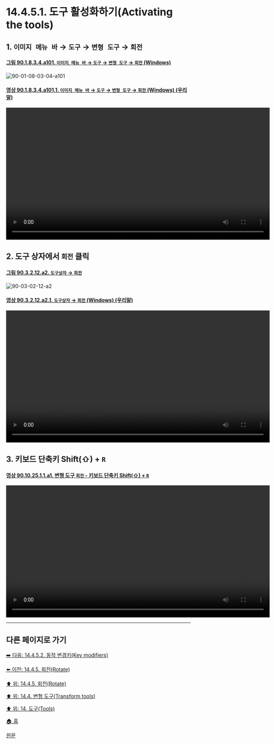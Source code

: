 # 14.4.5.1. 도구 활성화하기(Activating the tools)

<a id="14-04-04-01-s1"></a>

## 1. `이미지 메뉴 바` → `도구` → `변형 도구` → `회전`

<a id="90-01-08-03-04-a101"></a>

#### [그림 90.1.8.3.4.a101. `이미지 메뉴 바` → `도구` → `변형 도구` → `회전` (Windows)](./90-01-08-03-04-rotate.md#90-01-08-03-04-a101)
![90-01-08-03-04-a101](https://github.com/wonder13662/gimp/assets/15767104/35ba1ba5-d548-4448-9543-bbc0ed9cc2e8)

<a id="90-01-08-03-04-a101-01"></a>

#### [영상 90.1.8.3.4.a101.1. `이미지 메뉴 바` → `도구` → `변형 도구` → `회전` (Windows) (우리말)](./90-01-08-03-04-rotate.md#90-01-08-03-04-a101-01)
<video controls="controls" width="720" src="https://github.com/wonder13662/gimp/assets/15767104/cbaa2274-4019-48a4-b435-379f64b69275"></video>

<a id="14-04-04-01-s2"></a>

## 2. 도구 상자에서 `회전` 클릭

<a id="90-03-02-12-a2"></a>

#### [그림 90.3.2.12.a2. `도구상자` → `회전`](./90-03-02-12-rotate.md#90-03-02-12-a2)
![90-03-02-12-a2](https://github.com/wonder13662/gimp/assets/15767104/854e08e3-561b-46af-a207-1467bb93cc1e)

<a id="90-03-02-12-a2-01"></a>

#### [영상 90.3.2.12.a2.1. `도구상자` → `회전` (Windows) (우리말)](./90-03-02-12-rotate.md#90-03-02-12-a2-01)
<video controls="controls" width="720" src="https://github.com/wonder13662/gimp/assets/15767104/a0d5d53c-8890-4f04-b7cd-fc08d27be37c"></video>

<a id="14-04-04-01-s3"></a>

## 3. 키보드 단축키 Shift(⇧) + `R`

<a id="90-10-25-01-01-a1"></a>

#### [영상 90.10.25.1.1.a1. 변형 도구 `회전` - 키보드 단축키 Shift(⇧) + `R`](./90-10-25-00-rotate.md#90-10-25-01-01-a1)
<video controls="controls" width="720" src="https://github.com/wonder13662/gimp/assets/15767104/f434bf65-ba59-4d20-ba8d-e1df71f7fdbc"></video>

***

## 다른 페이지로 가기

[➡️ 다음: 14.4.5.2. 동작 변경키(Key modifiers)](./14-04-05-02-key_modifiers.md)

[⬅️ 이전: 14.4.5. 회전(Rotate)](./14-04-05-00-rotate.md)

[⬆️ 위: 14.4.5. 회전(Rotate)](./14-04-05-00-rotate.md)

[⬆️ 위: 14.4. 변형 도구(Transform tools)](./14-04-00-transform-tools.md)

[⬆️ 위: 14. 도구(Tools)](./14-00-tools.md)

[🏠 홈](./00-home.md)

[원문](https://docs.gimp.org/2.10/ko/gimp-tool-rotate.html#idm15327)